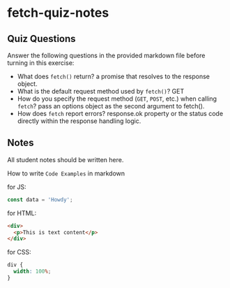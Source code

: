 # fetch-quiz-notes

## Quiz Questions

Answer the following questions in the provided markdown file before turning in this exercise:

- What does `fetch()` return?
  a promise that resolves to the response object.
- What is the default request method used by `fetch()`?
  GET
- How do you specify the request method (`GET`, `POST`, etc.) when calling `fetch`?
  pass an options object as the second argument to fetch().
- How does `fetch` report errors?
  response.ok property or the status code directly within the response handling logic.

## Notes

All student notes should be written here.

How to write `Code Examples` in markdown

for JS:

```javascript
const data = 'Howdy';
```

for HTML:

```html
<div>
  <p>This is text content</p>
</div>
```

for CSS:

```css
div {
  width: 100%;
}
```
